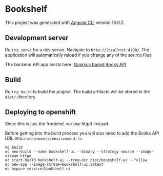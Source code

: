 # Bookshelf

This project was generated with [Angular CLI](https://github.com/angular/angular-cli) version 16.0.2.

## Development server

Run `ng serve` for a dev server. Navigate to `http://localhost:4200/`. The application will automatically reload if you change any of the source files.

The backend API app exists here: [Quarkus based Books API](https://github.com/sshaaf/bookshelf-ui-quarkus)

## Build

Run `ng build` to build the project. The build artifacts will be stored in the `dist/` directory.


## Deploying to openshift

Since this is just the frontend. we use httpd instead.  

Before getting into the build process you will also need to add the Books API URL into `environments/environment.ts`

```
ng build
oc new-build --name bookshelf-ui --binary --strategy source --image-stream httpd
oc start-build bookshelf-ui --from-dir dist/bookshelf-ui --follow
oc new-app --image-stream=bookshelf-ui:latest
oc expose service/bookshelf-ui
```
